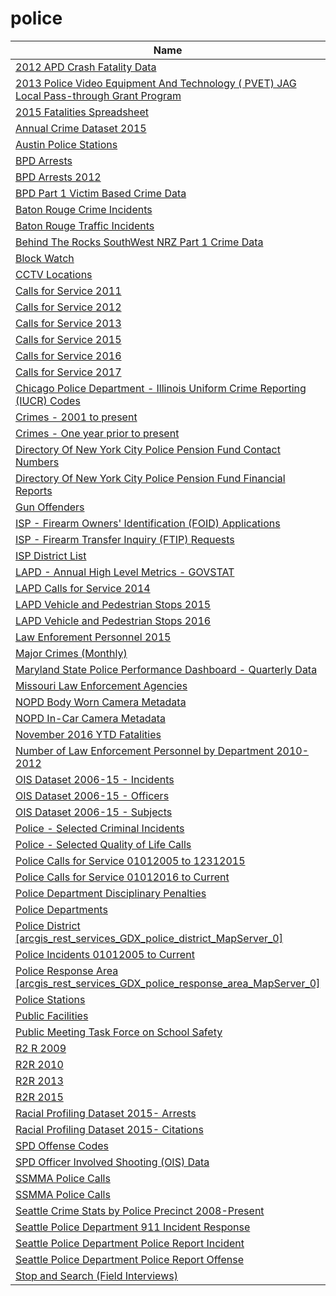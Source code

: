 # police

Name | Host | Published
---- | ---- | ---------
[2012 APD Crash Fatality Data](../datasets/ergh-7g8p.md) | data.austintexas.gov | 2013&#x2011;05&#x2011;21
[2013 Police Video Equipment And Technology ( PVET) JAG Local Pass-through Grant Program](../datasets/5m9p-astg.md) | data.ct.gov | 2014&#x2011;06&#x2011;26
[2015 Fatalities Spreadsheet](../datasets/dbc6-hkkk.md) | data.austintexas.gov | 2016&#x2011;04&#x2011;25
[Annual Crime Dataset 2015](../datasets/spbg-9v94.md) | data.austintexas.gov | 2016&#x2011;11&#x2011;28
[Austin Police Stations](../datasets/jmp6-p8e2.md) | data.austintexas.gov | 2012&#x2011;07&#x2011;18
[BPD Arrests](../datasets/3i3v-ibrt.md) | data.baltimorecity.gov | 2017&#x2011;04&#x2011;07
[BPD Arrests 2012](../datasets/srkw-68js.md) | data.baltimorecity.gov | 2014&#x2011;01&#x2011;13
[BPD Part 1 Victim Based Crime Data](../datasets/wsfq-mvij.md) | data.baltimorecity.gov | 2017&#x2011;04&#x2011;20
[Baton Rouge Crime Incidents](../datasets/fabb-cnnu.md) | data.brla.gov | 2015&#x2011;09&#x2011;17
[Baton Rouge Traffic Incidents](../datasets/2tu5-7kif.md) | data.brla.gov | 2017&#x2011;02&#x2011;04
[Behind The Rocks SouthWest NRZ Part 1 Crime Data](../datasets/gjqg-9572.md) | data.hartford.gov | 2015&#x2011;01&#x2011;07
[Block Watch](../datasets/n3gw-htbc.md) | data.seattle.gov | 2012&#x2011;04&#x2011;23
[CCTV Locations](../datasets/hdyb-27ak.md) | data.baltimorecity.gov | 2014&#x2011;03&#x2011;27
[Calls for Service 2011](../datasets/28ec-c8d6.md) | data.nola.gov | 2016&#x2011;02&#x2011;11
[Calls for Service 2012](../datasets/rv3g-ypg7.md) | data.nola.gov | 2016&#x2011;02&#x2011;11
[Calls for Service 2013](../datasets/5fn8-vtui.md) | data.nola.gov | 2016&#x2011;02&#x2011;11
[Calls for Service 2015](../datasets/w68y-xmk6.md) | data.nola.gov | 2016&#x2011;07&#x2011;28
[Calls for Service 2016](../datasets/wgrp-d3ma.md) | data.nola.gov | 2017&#x2011;04&#x2011;05
[Calls for Service 2017](../datasets/bqmt-f3jk.md) | data.nola.gov | 2017&#x2011;04&#x2011;05
[Chicago Police Department - Illinois Uniform Crime Reporting (IUCR) Codes](../datasets/c7ck-438e.md) | data.cityofchicago.org | 2014&#x2011;09&#x2011;15
[Crimes - 2001 to present](../datasets/ijzp-q8t2.md) | data.cityofchicago.org | 2016&#x2011;06&#x2011;08
[Crimes - One year prior to present](../datasets/x2n5-8w5q.md) | data.cityofchicago.org | 2016&#x2011;06&#x2011;08
[Directory Of New York City Police Pension Fund Contact Numbers](../datasets/i447-i5u3.md) | data.cityofnewyork.us | 2013&#x2011;06&#x2011;21
[Directory Of New York City Police Pension Fund Financial Reports](../datasets/e266-vpg7.md) | data.cityofnewyork.us | 2013&#x2011;06&#x2011;21
[Gun Offenders](../datasets/aivj-4x23.md) | data.baltimorecity.gov | 2015&#x2011;12&#x2011;10
[ISP - Firearm Owners' Identification (FOID) Applications](../datasets/vvq4-faea.md) | data.illinois.gov | 2012&#x2011;01&#x2011;31
[ISP - Firearm Transfer Inquiry (FTIP) Requests](../datasets/5gzq-577f.md) | data.illinois.gov | 2012&#x2011;02&#x2011;01
[ISP District List](../datasets/n3g8-97x9.md) | data.illinois.gov | 2012&#x2011;10&#x2011;31
[LAPD - Annual High Level Metrics - GOVSTAT](../datasets/t6kt-2yic.md) | data.lacity.org | 2014&#x2011;05&#x2011;30
[LAPD Calls for Service 2014](../datasets/mgue-vbsx.md) | data.lacity.org | 2015&#x2011;11&#x2011;19
[LAPD Vehicle and Pedestrian Stops 2015](../datasets/fmpk-vq3h.md) | data.lacity.org | 2017&#x2011;01&#x2011;25
[LAPD Vehicle and Pedestrian Stops 2016](../datasets/ghrm-j3er.md) | data.lacity.org | 2017&#x2011;01&#x2011;24
[Law Enforement Personnel 2015](../datasets/f6ta-pk5i.md) | data.ct.gov | 2016&#x2011;12&#x2011;30
[Major Crimes (Monthly)](../datasets/8xyg-kbzy.md) | data.jacksonms.gov | 2016&#x2011;09&#x2011;07
[Maryland State Police Performance Dashboard - Quarterly Data](../datasets/tx73-47dk.md) | data.maryland.gov | 2017&#x2011;04&#x2011;07
[Missouri Law Enforcement Agencies](../datasets/cgbu-k38b.md) | data.mo.gov | 2017&#x2011;02&#x2011;21
[NOPD Body Worn Camera Metadata](../datasets/qarb-kkbj.md) | data.nola.gov | 2017&#x2011;04&#x2011;13
[NOPD In-Car Camera Metadata](../datasets/md3v-ph3u.md) | data.nola.gov | 2017&#x2011;04&#x2011;13
[November 2016 YTD Fatalities](../datasets/2cx2-y3ed.md) | data.austintexas.gov | 2016&#x2011;12&#x2011;21
[Number of Law Enforcement Personnel by Department 2010-2012](../datasets/pkrg-nvca.md) | data.ct.gov | 2015&#x2011;01&#x2011;13
[OIS Dataset 2006-15 - Incidents](../datasets/pjaq-d4i3.md) | data.austintexas.gov | 2016&#x2011;06&#x2011;16
[OIS Dataset 2006-15 - Officers](../datasets/vhr5-vvw2.md) | data.austintexas.gov | 2016&#x2011;06&#x2011;16
[OIS Dataset 2006-15 - Subjects](../datasets/e9x2-49sw.md) | data.austintexas.gov | 2016&#x2011;06&#x2011;16
[Police - Selected Criminal Incidents](../datasets/4jey-jqxb.md) | data.somervillema.gov | 2016&#x2011;02&#x2011;03
[Police - Selected Quality of Life Calls](../datasets/n5sm-r6zx.md) | data.somervillema.gov | 2016&#x2011;02&#x2011;02
[Police Calls for Service 01012005 to 12312015](../datasets/675m-3vbp.md) | data.hartford.gov | 2016&#x2011;07&#x2011;08
[Police Calls for Service 01012016 to Current](../datasets/9a5q-r34k.md) | data.hartford.gov | 2016&#x2011;07&#x2011;29
[Police Department Disciplinary Penalties](../datasets/ns22-2dcm.md) | data.cityofnewyork.us | 2013&#x2011;06&#x2011;21
[Police Departments](../datasets/k2zz-z5mw.md) | data.ct.gov | 2015&#x2011;01&#x2011;15
[Police District [arcgis_rest_services_GDX_police_district_MapServer_0]](../datasets/848i-8umt.md) | data.montgomerycountymd.gov | 2015&#x2011;12&#x2011;23
[Police Incidents 01012005 to Current](../datasets/889t-nwfu.md) | data.hartford.gov | 2015&#x2011;04&#x2011;27
[Police Response Area [arcgis_rest_services_GDX_police_response_area_MapServer_0]](../datasets/6vxx-pvzn.md) | data.montgomerycountymd.gov | 2015&#x2011;12&#x2011;23
[Police Stations](../datasets/6kkw-bck6.md) | data.baltimorecity.gov | 2014&#x2011;04&#x2011;03
[Public Facilities](../datasets/4u7h-jsge.md) | data.brla.gov | 2015&#x2011;07&#x2011;11
[Public Meeting Task Force on School Safety](../datasets/5tb6-7zmc.md) | data.oregon.gov | 2017&#x2011;02&#x2011;09
[R2 R 2009](../datasets/sc8s-w4ka.md) | data.austintexas.gov | 2016&#x2011;09&#x2011;20
[R2R 2010](../datasets/q5ym-htjz.md) | data.austintexas.gov | 2016&#x2011;09&#x2011;20
[R2R 2013](../datasets/qxx9-6iwk.md) | data.austintexas.gov | 2016&#x2011;09&#x2011;20
[R2R 2015](../datasets/iydp-s2cf.md) | data.austintexas.gov | 2016&#x2011;09&#x2011;20
[Racial Profiling Dataset 2015- Arrests](../datasets/vykk-upaj.md) | data.austintexas.gov | 2016&#x2011;03&#x2011;10
[Racial Profiling Dataset 2015- Citations](../datasets/sc6h-qr9f.md) | data.austintexas.gov | 2016&#x2011;03&#x2011;10
[SPD Offense Codes](../datasets/22zb-azac.md) | data.seattle.gov | 2016&#x2011;05&#x2011;03
[SPD Officer Involved Shooting (OIS) Data](../datasets/mg5r-efcm.md) | data.seattle.gov | 2017&#x2011;01&#x2011;31
[SSMMA Police Calls](../datasets/fdhy-vi9z.md) | data.illinois.gov | 2012&#x2011;11&#x2011;27
[SSMMA Police Calls](../datasets/fdhy-vi9z.md) | data.illinois.gov | 2012&#x2011;11&#x2011;27
[Seattle Crime Stats by Police Precinct 2008-Present](../datasets/3xqu-vnum.md) | data.seattle.gov | 2014&#x2011;07&#x2011;21
[Seattle Police Department 911 Incident Response](../datasets/3k2p-39jp.md) | data.seattle.gov | 2014&#x2011;01&#x2011;21
[Seattle Police Department Police Report Incident](../datasets/7ais-f98f.md) | data.seattle.gov | 2016&#x2011;05&#x2011;31
[Seattle Police Department Police Report Offense](../datasets/m2gk-mysw.md) | data.seattle.gov | 2016&#x2011;03&#x2011;04
[Stop and Search (Field Interviews)](../datasets/kitu-f4uy.md) | data.nola.gov | 2016&#x2011;04&#x2011;17


